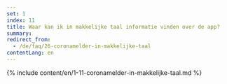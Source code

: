 ```yaml
---
set: 1
index: 11
title: Waar kan ik in makkelijke taal informatie vinden over de app?
summary: 
redirect_from: 
  - /de/faq/26-coronamelder-in-makkelijke-taal
contentLang: en
---
```

{% include content/en/1-11-coronamelder-in-makkelijke-taal.md %}
